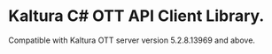# Kaltura C# OTT API Client Library.
Compatible with Kaltura OTT server version 5.2.8.13969 and above.
